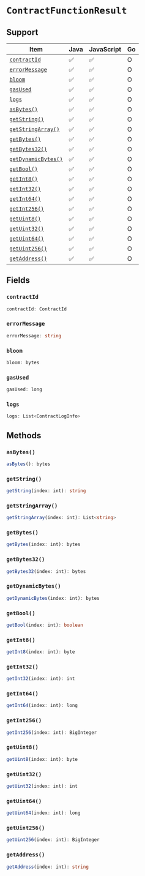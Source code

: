 # `ContractFunctionResult`

## Support

| Item | Java | JavaScript | Go
| - | - | - | - |
| [`contractId`](#contractid) | ✅ | ✅ | O
| [`errorMessage`](#errormessage) | ✅ | ✅ | O
| [`bloom`](#bloom) | ✅ | ✅ | O
| [`gasUsed`](#gasused) | ✅ | ✅ | O
| [`logs`](#logs) | ✅ | ✅ | O
| [`asBytes()`](#asbytes) | ✅ | ✅ | O
| [`getString()`](#getstring) | ✅ | ✅ | O
| [`getStringArray()`](#getstringarray) | ✅ | ✅ | O
| [`getBytes()`](#getbytes) | ✅ | ✅ | O
| [`getBytes32()`](#getbytes32) | ✅ | ✅ | O
| [`getDynamicBytes()`](#getdynamicbytes) | ✅ | ✅ | O
| [`getBool()`](#getbool) | ✅ | ✅ | O
| [`getInt8()`](#getint8) | ✅ | ✅ | O
| [`getInt32()`](#getint32) | ✅ | ✅ | O
| [`getInt64()`](#getint64) | ✅ | ✅ | O
| [`getInt256()`](#getint256) | ✅ | ✅ | O
| [`getUint8()`](#getuint8) | ✅ | ✅ | O
| [`getUint32()`](#getuint32) | ✅ | ✅ | O
| [`getUint64()`](#getuint64) | ✅ | ✅ | O
| [`getUint256()`](#getuint256) | ✅ | ✅ | O
| [`getAddress()`](#getaddress) | ✅ | ✅ | O

## Fields

### `contractId`

```typescript
contractId: ContractId
```

### `errorMessage`

```typescript
errorMessage: string
```

### `bloom`

```typescript
bloom: bytes
```

### `gasUsed`

```typescript
gasUsed: long
```

### `logs`

```typescript
logs: List<ContractLogInfo>
```

## Methods

### `asBytes()`

```typescript
asBytes(): bytes
```

### `getString()`

```typescript
getString(index: int): string
```

### `getStringArray()`

```typescript
getStringArray(index: int): List<string>
```

### `getBytes()`

```typescript
getBytes(index: int): bytes
```

### `getBytes32()`

```typescript
getBytes32(index: int): bytes
```

### `getDynamicBytes()`

```typescript
getDynamicBytes(index: int): bytes
```

### `getBool()`

```typescript
getBool(index: int): boolean
```

### `getInt8()`

```typescript
getInt8(index: int): byte
```

### `getInt32()`

```typescript
getInt32(index: int): int
```

### `getInt64()`

```typescript
getInt64(index: int): long
```

### `getInt256()`

```typescript
getInt256(index: int): BigInteger
```

### `getUint8()`

```typescript
getUint8(index: int): byte
```

### `getUint32()`

```typescript
getUint32(index: int): int
```

### `getUint64()`

```typescript
getUint64(index: int): long
```

### `getUint256()`

```typescript
getUint256(index: int): BigInteger
```

### `getAddress()`

```typescript
getAddress(index: int): string
```